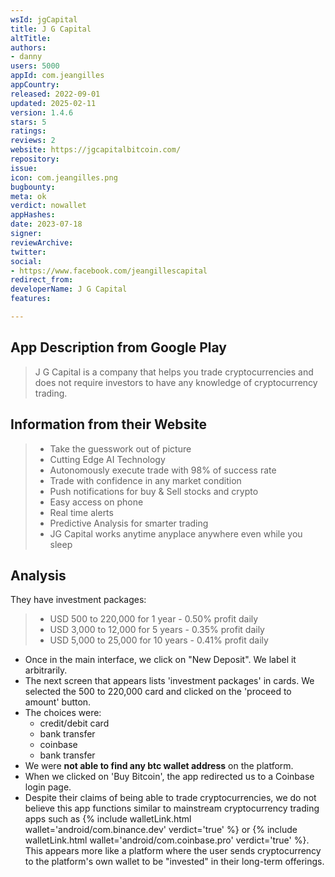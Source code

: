 ```yaml
---
wsId: jgCapital
title: J G Capital
altTitle: 
authors:
- danny
users: 5000
appId: com.jeangilles
appCountry: 
released: 2022-09-01
updated: 2025-02-11
version: 1.4.6
stars: 5
ratings: 
reviews: 2
website: https://jgcapitalbitcoin.com/
repository: 
issue: 
icon: com.jeangilles.png
bugbounty: 
meta: ok
verdict: nowallet
appHashes: 
date: 2023-07-18
signer: 
reviewArchive: 
twitter: 
social:
- https://www.facebook.com/jeangillescapital
redirect_from: 
developerName: J G Capital
features: 

---
```


## App Description from Google Play

> J G Capital is a company that helps you trade cryptocurrencies and does not require investors to have any knowledge of cryptocurrency trading.

## Information from their Website

> - Take the guesswork out of picture
> - Cutting Edge AI Technology
> - Autonomously execute trade with 98% of success rate
> - Trade with confidence in any market condition
> - Push notifications for buy & Sell stocks and crypto
> - Easy access on phone
> - Real time alerts
> - Predictive Analysis for smarter trading
> - JG Capital works anytime anyplace anywhere even while you sleep

## Analysis 

They have investment packages:
 
> - USD 500 to 220,000 for 1 year - 0.50% profit daily
> - USD 3,000 to 12,000 for 5 years - 0.35% profit daily
> - USD 5,000 to 25,000 for 10 years - 0.41% profit daily

- Once in the main interface, we click on "New Deposit". We label it arbitrarily. 
- The next screen that appears lists 'investment packages' in cards. We selected the 500 to 220,000 card and clicked on the 'proceed to amount' button. 
- The choices were:
    - credit/debit card
    - bank transfer
    - coinbase
    - bank transfer
- We were **not able to find any btc wallet address** on the platform.
- When we clicked on 'Buy Bitcoin', the app redirected us to a Coinbase login page.
- Despite their claims of being able to trade cryptocurrencies, we do not believe this app functions similar to mainstream cryptocurrency trading apps such as {% include walletLink.html wallet='android/com.binance.dev' verdict='true' %} or {% include walletLink.html wallet='android/com.coinbase.pro' verdict='true' %}. This appears more like a platform where the user sends cryptocurrency to the platform's own wallet to be "invested" in their long-term offerings.
